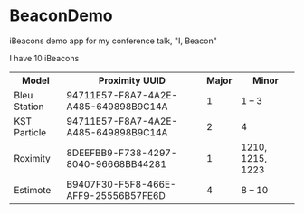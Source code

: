 BeaconDemo
==========

iBeacons demo app for my conference talk, "I, Beacon"

I have 10 iBeacons

<table><tr><th>Model</th><th>Proximity UUID</th><th>Major</th><th>Minor</th></tr>
<tr><td>Bleu Station</td><td>94711E57-F8A7-4A2E-A485-649898B9C14A</td><td>1</td><td>1 – 3</td></tr>
<tr><td>KST Particle</td><td>94711E57-F8A7-4A2E-A485-649898B9C14A</td><td>2</td><td>4</td></tr>
<tr><td>Roximity</td><td>8DEEFBB9-F738-4297-8040-96668BB44281</td><td>1</td><td>1210, 1215, 1223</td></tr>
<tr><td>Estimote</td><td>B9407F30-F5F8-466E-AFF9-25556B57FE6D</td><td>4</td><td>8 – 10</td></tr>
</table>

